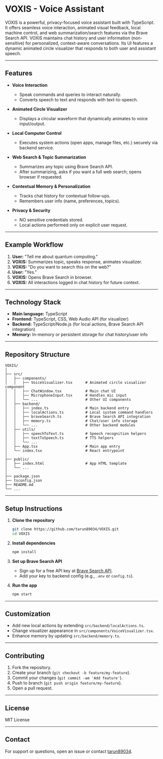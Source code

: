 # VOXIS - Voice Assistant

VOXIS is a powerful, privacy-focused voice assistant built with TypeScript. It offers seamless voice interaction, animated visual feedback, local machine control, and web summarization/search features via the Brave Search API. VOXIS maintains chat history and user information (non-sensitive) for personalized, context-aware conversations. Its UI features a dynamic animated circle visualizer that responds to both user and assistant speech.

---

## Features

- **Voice Interaction**
  - Speak commands and queries to interact naturally.
  - Converts speech to text and responds with text-to-speech.

- **Animated Circle Visualizer**
  - Displays a circular waveform that dynamically animates to voice input/output.

- **Local Computer Control**
  - Executes system actions (open apps, manage files, etc.) securely via backend service.

- **Web Search & Topic Summarization**
  - Summarizes any topic using Brave Search API.
  - After summarizing, asks if you want a full web search; opens browser if requested.

- **Contextual Memory & Personalization**
  - Tracks chat history for contextual follow-ups.
  - Remembers user info (name, preferences, topics).

- **Privacy & Security**
  - NO sensitive credentials stored.
  - Local actions performed only on explicit user request.

---

## Example Workflow

1. **User:** "Tell me about quantum computing."
2. **VOXIS:** Summarizes topic, speaks response, animates visualizer.
3. **VOXIS:** "Do you want to search this on the web?"
4. **User:** "Yes."
5. **VOXIS:** Opens Brave Search in browser.
6. **VOXIS:** All interactions logged in chat history for future context.

---

## Technology Stack

- **Main language:** TypeScript
- **Frontend:** TypeScript, CSS, Web Audio API (for visualizer)
- **Backend:** TypeScript/Node.js (for local actions, Brave Search API integration)
- **Memory:** In-memory or persistent storage for chat history/user info

---

## Repository Structure

```plaintext
VOXIS/
│
├── src/
│   ├── components/
│   │   ├── VoiceVisualizer.tsx      # Animated circle visualizer component
│   │   ├── ChatWindow.tsx           # Main chat UI
│   │   ├── MicrophoneInput.tsx      # Handles mic input
│   │   └── ...                      # Other UI components
│   ├── backend/
│   │   ├── index.ts                 # Main backend entry
│   │   ├── localActions.ts          # Local system command handlers
│   │   ├── braveSearch.ts           # Brave Search API integration
│   │   ├── memory.ts                # Chat/user info storage
│   │   └── ...                      # Other backend modules
│   ├── utils/
│   │   ├── speechToText.ts          # Speech recognition helpers
│   │   ├── textToSpeech.ts          # TTS helpers
│   │   └── ...
│   ├── App.tsx                      # Main app entry
│   └── index.tsx                    # React entrypoint
│
├── public/
│   ├── index.html                   # App HTML template
│   └── ...
│
├── package.json
├── tsconfig.json
├── README.md
└── ...
```

---

## Setup Instructions

1. **Clone the repository**
   ```bash
   git clone https://github.com/tarun89034/VOXIS.git
   cd VOXIS
   ```

2. **Install dependencies**
   ```bash
   npm install
   ```

3. **Set up Brave Search API**
   - Sign up for a free API key at [Brave Search API](https://search.brave.com/api).
   - Add your key to backend config (e.g., `.env` or `config.ts`).

4. **Run the app**
   ```bash
   npm start
   ```

---

## Customization

- Add new local actions by extending `src/backend/localActions.ts`.
- Change visualizer appearance in `src/components/VoiceVisualizer.tsx`.
- Enhance memory by updating `src/backend/memory.ts`.

---

## Contributing

1. Fork the repository.
2. Create your branch (`git checkout -b feature/my-feature`).
3. Commit your changes (`git commit -am 'Add feature'`).
4. Push to branch (`git push origin feature/my-feature`).
5. Open a pull request.

---

## License

MIT License

---

## Contact

For support or questions, open an issue or contact [tarun89034](https://github.com/tarun89034).
